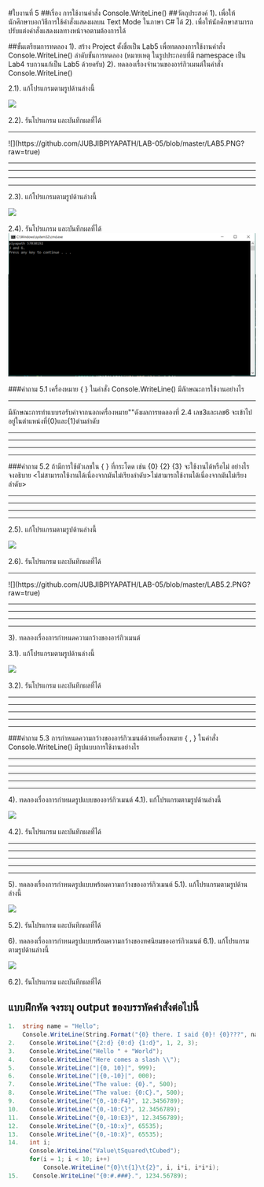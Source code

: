 #ใบงานที่ 5
##เรื่อง การใช้งานคำสั่ง Console.WriteLine()
##วัตถุประสงค์
1). เพื่อให้นักศึกษาบอกวิธีการใช้คำสั่งแสดงผลบน Text Mode ในภาษา C# ได้
2). เพื่อให้นักศึกษาสามารถปรับแต่งคำสั่งแสดงผลทางหน้าจอตามต้องการได้

##ขั้นเตรียมการทดลอง
1). สร้าง Project ตั้งชื่อเป็น Lab5 เพื่อทดลองการใช้งานคำสั่ง Console.WriteLine()
ลำดับขั้นการทดลอง
(หมายเหตุ ในรูปประกอบที่มี namespace เป็น Lab4 รบกวนแก้เป็น Lab5 ด้วยครับ)
2). ทดลองเรื่องจำนวนของอาร์กิวเมนต์ในคำสั่ง Console.WriteLine()

 2.1). แก้โปรแกรมตามรูปด้านล่างนี้

  ![](https://github.com/Desktop-Programming-Lab-2559/LAB-05/blob/master/img/pic1.png)

  2.2). รันโปรแกรม และบันทึกผลที่ได้
<hr>![](https://github.com/JUBJIBPIYAPATH/LAB-05/blob/master/LAB5.PNG?raw=true)
<hr>
<hr>
<hr>
<hr>
 2.3). แก้โปรแกรมตามรูปด้านล่างนี้
 
  ![](https://github.com/Desktop-Programming-Lab-2559/LAB-05/blob/master/img/pic2.png)

 2.4). รันโปรแกรม และบันทึกผลที่ได้
![](https://github.com/JUBJIBPIYAPATH/LAB-05/blob/master/LAB5.1.PNG?raw=true)




###คำถาม 5.1 เครื่องหมาย { }  ในคำสั่ง Console.WriteLine() มีลักษณะการใช้งานอย่างไร
<hr>มีลักษณะการทำแบบรอรับค่าจากนอกเครื่องหมาย""ดังผลการทดลองที่ 2.4 เลข3และเลข6 จะเข้าไปอยู่ในตำแหน่งที่{0}และ{1}ตำมลำดับ  
<hr>
<hr>
<hr>
<hr>
###คำถาม 5.2  ถ้ามีการใช้ตัวเลขใน { } ที่กระโดด เช่น {0} {2} {3} จะใช้งานได้หรือไม่ อย่างไร จงอธิบาย
<ไม่สามารถใช้งานได้เนื่องจากมันไม่เรียงลำดับ>ไม่สามารถใช้งานได้เนื่องจากมันไม่เรียงลำดับ>
<hr>
<hr>
<hr>
<hr>
 
 2.5). แก้โปรแกรมตามรูปด้านล่างนี้

  ![](https://github.com/Desktop-Programming-Lab-2559/LAB-05/blob/master/img/pic3.png)

 2.6). รันโปรแกรม และบันทึกผลที่ได้
<hr>![](https://github.com/JUBJIBPIYAPATH/LAB-05/blob/master/LAB5.2.PNG?raw=true)
<hr>
<hr>
<hr>
<hr>

3). ทดลองเรื่องการกำหนดความกว้างของอาร์กิวเมนต์

  3.1). แก้โปรแกรมตามรูปด้านล่างนี้

  ![](https://github.com/Desktop-Programming-Lab-2559/LAB-05/blob/master/img/pic4.png)

  3.2). รันโปรแกรม และบันทึกผลที่ได้
<hr>
<hr>
<hr>
<hr>
<hr>

###คำถาม 5.3 การกำหนดความกว้างของอาร์กิวเมนต์ด้วยเครื่องหมาย { , }  ในคำสั่ง Console.WriteLine() มีรูปแบบการใช้งานอย่างไร
<hr>
<hr>
<hr>
<hr>
<hr>


4). ทดลองเรื่องการกำหนดรูปแบบของอาร์กิวเมนต์
  4.1). แก้โปรแกรมตามรูปด้านล่างนี้

  ![](https://github.com/Desktop-Programming-Lab-2559/LAB-05/blob/master/img/pic5.png)

  4.2). รันโปรแกรม และบันทึกผลที่ได้
<hr>
<hr>
<hr>
<hr>
<hr>

5). ทดลองเรื่องการกำหนดรูปแบบพร้อมความกว้างของอาร์กิวเมนต์
  5.1). แก้โปรแกรมตามรูปด้านล่างนี้
 
 ![](https://github.com/Desktop-Programming-Lab-2559/LAB-05/blob/master/img/pic6.png)

  5.2). รันโปรแกรม และบันทึกผลที่ได้

6). ทดลองเรื่องการกำหนดรูปแบบพร้อมความกว้างของทศนิยมของอาร์กิวเมนต์
  6.1). แก้โปรแกรมตามรูปด้านล่างนี้

 ![](https://github.com/Desktop-Programming-Lab-2559/LAB-05/blob/master/img/pic7.png)

  6.2). รันโปรแกรม และบันทึกผลที่ได้

## แบบฝึกหัด จงระบุ output ของบรรทัดคำสั่งต่อไปนี้

```csharp
1.  string name = "Hello";
    Console.WriteLine(String.Format("{0} there. I said {0}! {0}???", name));
2.    Console.WriteLine("{2:d} {0:d} {1:d}", 1, 2, 3);
3.    Console.WriteLine("Hello " + "World");
4.    Console.WriteLine("Here comes a slash \\");
5.    Console.WriteLine("|{0, 10}|", 999);
6.    Console.WriteLine("|{0,-10}|", 000);
7.    Console.WriteLine("The value: {0}.", 500);
8.    Console.WriteLine("The value: {0:C}.", 500);
9.    Console.WriteLine("{0,-10:F4}", 12.3456789);
10.   Console.WriteLine("{0,-10:C}", 12.3456789);
11.   Console.WriteLine("{0,-10:E3}", 12.3456789);
12.   Console.WriteLine("{0,-10:x}", 65535);
13.   Console.WriteLine("{0,-10:X}", 65535);
14.   int i; 
      Console.WriteLine("Value\tSquared\tCubed"); 
      for(i = 1; i < 10; i++) 
          Console.WriteLine("{0}\t{1}\t{2}", i, i*i, i*i*i); 
15.    Console.WriteLine("{0:#.###}.", 1234.56789);
```
